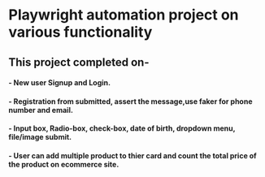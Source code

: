 # Playwright automation project on various functionality

## This project completed on-
  #### - New user Signup and Login.
  #### - Registration from submitted, assert the message,use faker for phone number and email.
   #### - Input box, Radio-box, check-box, date of birth, dropdown menu, file/image submit.
  #### - User can add multiple product to thier card and count the total price of the product on ecommerce site.
